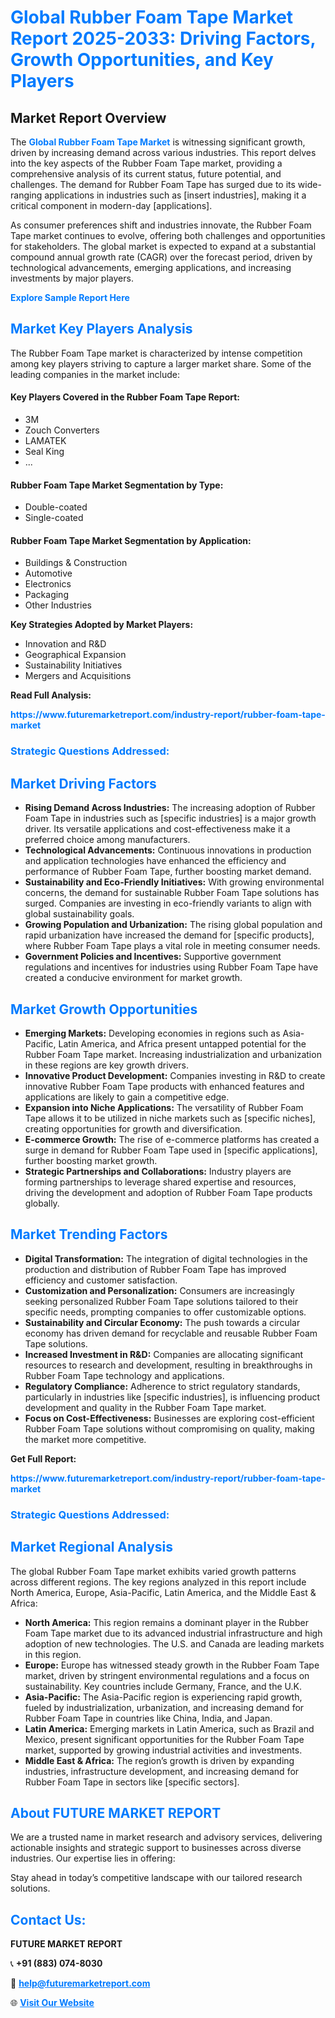 <h1 style="color: #007BFF;">Global Rubber Foam Tape Market Report 2025-2033: Driving Factors, Growth Opportunities, and Key Players</h1>

<section id="overview">
<h2>Market Report Overview</h2>
<p>The <a href="https://www.futuremarketreport.com/industry-report/rubber-foam-tape-market" style="color: #007BFF; text-decoration: none;"><strong>Global Rubber Foam Tape Market</strong></a> is witnessing significant growth, driven by increasing demand across various industries. This report delves into the key aspects of the Rubber Foam Tape market, providing a comprehensive analysis of its current status, future potential, and challenges. The demand for Rubber Foam Tape has surged due to its wide-ranging applications in industries such as [insert industries], making it a critical component in modern-day [applications].</p>
<p>As consumer preferences shift and industries innovate, the Rubber Foam Tape market continues to evolve, offering both challenges and opportunities for stakeholders. The global market is expected to expand at a substantial compound annual growth rate (CAGR) over the forecast period, driven by technological advancements, emerging applications, and increasing investments by major players.</p>
</section>

<section id="overview">
<p><a href="https://www.futuremarketreport.com/request-sample/reportId=103107" style="color: #007BFF; text-decoration: none;"><strong>Explore Sample Report Here</strong></a></p>
</section>

<section id="key-players">
<h2 style="color: #007BFF;">Market Key Players Analysis</h2>
<p>The Rubber Foam Tape market is characterized by intense competition among key players striving to capture a larger market share. Some of the leading companies in the market include:</p>
<h4>Key Players Covered in the Rubber Foam Tape Report:</h4>
<ul><li>3M</li><li>Zouch Converters</li><li>LAMATEK</li><li>Seal King</li><li>...</li></ul>
<h4>Rubber Foam Tape Market Segmentation by Type:</h4>
<ul><li>Double-coated</li><li>Single-coated</li></ul>

<h4>Rubber Foam Tape Market Segmentation by Application:</h4>
<ul><li>Buildings &amp; Construction</li><li>Automotive</li><li>Electronics</li><li>Packaging</li><li>Other Industries</li></ul>
<p><strong>Key Strategies Adopted by Market Players:</strong></p>
<ul>
<li>Innovation and R&D</li>
<li>Geographical Expansion</li>
<li>Sustainability Initiatives</li>
<li>Mergers and Acquisitions</li>
</ul>
</section>

<section>
<p><strong>Read Full Analysis: </strong></p><a href="https://www.futuremarketreport.com/industry-report/rubber-foam-tape-market" style="color: #007BFF; text-decoration: none;"><strong>https://www.futuremarketreport.com/industry-report/rubber-foam-tape-market</strong></a>
<h3 style="color: #007BFF;">Strategic Questions Addressed:</h3>
</section>

<section id="driving-factors">
<h2 style="color: #007BFF;">Market Driving Factors</h2>
<ul>
<li><strong>Rising Demand Across Industries:</strong> The increasing adoption of Rubber Foam Tape in industries such as [specific industries] is a major growth driver. Its versatile applications and cost-effectiveness make it a preferred choice among manufacturers.</li>
<li><strong>Technological Advancements:</strong> Continuous innovations in production and application technologies have enhanced the efficiency and performance of Rubber Foam Tape, further boosting market demand.</li>
<li><strong>Sustainability and Eco-Friendly Initiatives:</strong> With growing environmental concerns, the demand for sustainable Rubber Foam Tape solutions has surged. Companies are investing in eco-friendly variants to align with global sustainability goals.</li>
<li><strong>Growing Population and Urbanization:</strong> The rising global population and rapid urbanization have increased the demand for [specific products], where Rubber Foam Tape plays a vital role in meeting consumer needs.</li>
<li><strong>Government Policies and Incentives:</strong> Supportive government regulations and incentives for industries using Rubber Foam Tape have created a conducive environment for market growth.</li>
</ul>
</section>

<section id="growth-opportunities">
<h2 style="color: #007BFF;">Market Growth Opportunities</h2>
<ul>
<li><strong>Emerging Markets:</strong> Developing economies in regions such as Asia-Pacific, Latin America, and Africa present untapped potential for the Rubber Foam Tape market. Increasing industrialization and urbanization in these regions are key growth drivers.</li>
<li><strong>Innovative Product Development:</strong> Companies investing in R&D to create innovative Rubber Foam Tape products with enhanced features and applications are likely to gain a competitive edge.</li>
<li><strong>Expansion into Niche Applications:</strong> The versatility of Rubber Foam Tape allows it to be utilized in niche markets such as [specific niches], creating opportunities for growth and diversification.</li>
<li><strong>E-commerce Growth:</strong> The rise of e-commerce platforms has created a surge in demand for Rubber Foam Tape used in [specific applications], further boosting market growth.</li>
<li><strong>Strategic Partnerships and Collaborations:</strong> Industry players are forming partnerships to leverage shared expertise and resources, driving the development and adoption of Rubber Foam Tape products globally.</li>
</ul>
</section>

<section id="trending-factors">
<h2 style="color: #007BFF;">Market Trending Factors</h2>
<ul>
<li><strong>Digital Transformation:</strong> The integration of digital technologies in the production and distribution of Rubber Foam Tape has improved efficiency and customer satisfaction.</li>
<li><strong>Customization and Personalization:</strong> Consumers are increasingly seeking personalized Rubber Foam Tape solutions tailored to their specific needs, prompting companies to offer customizable options.</li>
<li><strong>Sustainability and Circular Economy:</strong> The push towards a circular economy has driven demand for recyclable and reusable Rubber Foam Tape solutions.</li>
<li><strong>Increased Investment in R&D:</strong> Companies are allocating significant resources to research and development, resulting in breakthroughs in Rubber Foam Tape technology and applications.</li>
<li><strong>Regulatory Compliance:</strong> Adherence to strict regulatory standards, particularly in industries like [specific industries], is influencing product development and quality in the Rubber Foam Tape market.</li>
<li><strong>Focus on Cost-Effectiveness:</strong> Businesses are exploring cost-efficient Rubber Foam Tape solutions without compromising on quality, making the market more competitive.</li>
</ul>
</section>

<section>
<p><strong>Get Full Report: </strong></p><a href="https://www.futuremarketreport.com/industry-report/rubber-foam-tape-market" style="color: #007BFF; text-decoration: none;"><strong>https://www.futuremarketreport.com/industry-report/rubber-foam-tape-market</strong></a>
<h3 style="color: #007BFF;">Strategic Questions Addressed:</h3>
</section>


<section id="regional-analysis">
<h2 style="color: #007BFF;">Market Regional Analysis</h2>
<p>The global Rubber Foam Tape market exhibits varied growth patterns across different regions. The key regions analyzed in this report include North America, Europe, Asia-Pacific, Latin America, and the Middle East & Africa:</p>
<ul>
<li><strong>North America:</strong> This region remains a dominant player in the Rubber Foam Tape market due to its advanced industrial infrastructure and high adoption of new technologies. The U.S. and Canada are leading markets in this region.</li>
<li><strong>Europe:</strong> Europe has witnessed steady growth in the Rubber Foam Tape market, driven by stringent environmental regulations and a focus on sustainability. Key countries include Germany, France, and the U.K.</li>
<li><strong>Asia-Pacific:</strong> The Asia-Pacific region is experiencing rapid growth, fueled by industrialization, urbanization, and increasing demand for Rubber Foam Tape in countries like China, India, and Japan.</li>
<li><strong>Latin America:</strong> Emerging markets in Latin America, such as Brazil and Mexico, present significant opportunities for the Rubber Foam Tape market, supported by growing industrial activities and investments.</li>
<li><strong>Middle East & Africa:</strong> The region’s growth is driven by expanding industries, infrastructure development, and increasing demand for Rubber Foam Tape in sectors like [specific sectors].</li>
</ul>
</section>

<footer>
<h2 style="color: #007BFF;">About FUTURE MARKET REPORT</h2>
<p>We are a trusted name in market research and advisory services, delivering actionable insights and strategic support to businesses across diverse industries. Our expertise lies in offering:</p>

<p>Stay ahead in today’s competitive landscape with our tailored research solutions.</p>

<h2 style="color: #007BFF;">Contact Us:</h2>
<p><strong>FUTURE MARKET REPORT</strong></p>
<p>📞 <strong>+91 (883) 074-8030</strong></p>
<p>📧 <strong><a href="mailto:help@futuremarketreport.com" style="color: #007BFF;">help@futuremarketreport.com</a></strong></p>
<p>🌐 <strong><a href="https://www.futuremarketreport.com/" style="color: #007BFF;">Visit Our Website</a></strong></p>
</footer>